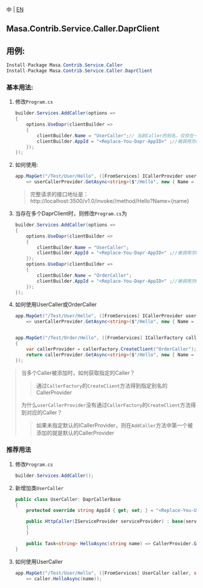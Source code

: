 中 | [EN](README.md)

## Masa.Contrib.Service.Caller.DaprClient

## 用例:

```c#
Install-Package Masa.Contrib.Service.Caller
Install-Package Masa.Contrib.Service.Caller.DaprClient
```

### 基本用法:

1. 修改`Program.cs`

    ``` C#
    builder.Services.AddCaller(options =>
    {
        options.UseDapr(clientBuilder =>
        {
            clientBuilder.Name = "UserCaller";// 当前Caller的别名，仅存在一个Provider时，可以不对Name赋值
            clientBuilder.AppId = "<Replace-You-Dapr-AppID>" ;//被调用方dapr的AppID
        });
    });
    ```

2. 如何使用:

    ``` C#
    app.MapGet("/Test/User/Hello", ([FromServices] ICallerProvider userCallerProvider, string name)
        => userCallerProvider.GetAsync<string>($"/Hello", new { Name = name }));
    ```

    > 完整请求的接口地址是：http://localhost:3500/v1.0/invoke/<Replace-You-Dapr-AppID>/method/Hello?Name={name}

3. 当存在多个DaprClient时，则修改`Program.cs`为

    ``` C#
    builder.Services.AddCaller(options =>
    {
        options.UseDapr(clientBuilder =>
        {
            clientBuilder.Name = "UserCaller";
            clientBuilder.AppId = "<Replace-You-Dapr-AppID>" ;//被调用方User服务Dapr的AppID
        });
        options.UseDapr(clientBuilder =>
        {
            clientBuilder.Name = "OrderCaller";
            clientBuilder.AppId = "<Replace-You-Dapr-AppID>" ;//被调用方Order服务Dapr的AppID
        });
    });
    ```

4. 如何使用UserCaller或OrderCaller

    ``` C#
    app.MapGet("/Test/User/Hello", ([FromServices] ICallerProvider userCallerProvider, string name)
        => userCallerProvider.GetAsync<string>($"/Hello", new { Name = name }));


    app.MapGet("/Test/Order/Hello", ([FromServices] ICallerFactory callerFactory, string name) =>
    {
        var callerProvider = callerFactory.CreateClient("OrderCaller");
        return callerProvider.GetAsync<string>($"/Hello", new { Name = name });
    });
    ```

> 当多个Caller被添加时，如何获取指定的Caller？
>> 通过`CallerFactory`的`CreateClient`方法得到指定别名的CallerProvider
>
> 为什么`userCallerProvider`没有通过`CallerFactory`的`CreateClient`方法得到对应的Caller？
>> 如果未指定默认的ICallerProvider，则在`AddCaller`方法中第一个被添加的就是默认的CallerProvider

### 推荐用法

1. 修改`Program.cs`

    ``` C#
    builder.Services.AddCaller();
    ```

2. 新增加类`UserCaller`

    ``` C#
    public class UserCaller: DaprCallerBase
    {
        protected override string AppId { get; set; } = "<Replace-You-UserService-Dapr-AppID>";

        public HttpCaller(IServiceProvider serviceProvider) : base(serviceProvider)
        {
        }

        public Task<string> HelloAsync(string name) => CallerProvider.GetStringAsync($"/Hello", new { Name = name });
    }
    ```

3. 如何使用UserCaller

    ``` C#
    app.MapGet("/Test/User/Hello", ([FromServices] UserCaller caller, string name)
        => caller.HelloAsync(name));
    ```